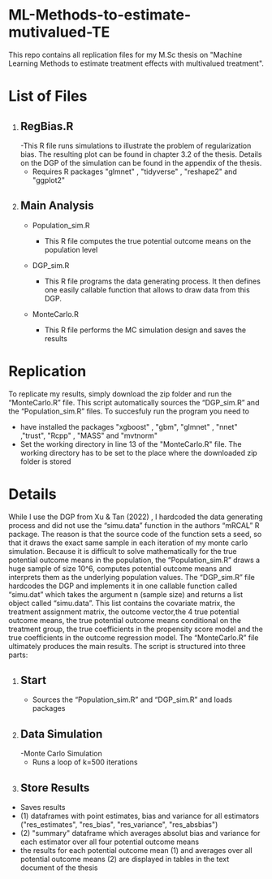 # ML-Methods-to-estimate-mutivalued-TE
This repo contains all replication files for my M.Sc thesis on "Machine Learning Methods to estimate treatment effects with multivalued treatment". 

# List of Files

1. ## RegBias.R
   -This R file runs simulations to illustrate the problem of regularization bias. The resulting plot can be found in chapter 3.2 of the thesis. Details on the DGP of the simulation can be found in the appendix of the thesis.
   - Requires R packages "glmnet" , "tidyverse" , "reshape2" and "ggplot2"
3. ## Main Analysis
   - Population_sim.R
        - This R file computes the true potential outcome means on the population level
   - DGP_sim.R
        - This R file programs the data generating process. It then defines one easily callable function that allows to draw data from this DGP.

   - MonteCarlo.R
        - This R file performs the MC simulation design and saves the results

# Replication 
To replicate my results, simply download the zip folder and run the “MonteCarlo.R” file. This script automatically sources the “DGP_sim.R” and the “Population_sim.R” files. To succesfuly run the program you need to 
- have installed the packages "xgboost" , "gbm", "glmnet" , "nnet" ,"trust", "Rcpp" , "MASS" and "mvtnorm"
- Set the working directory in line 13 of the "MonteCarlo.R" file. The working directory has to be set to the place where the downloaded zip folder is stored

# Details
While I use the DGP from Xu & Tan (2022) ,  I hardcoded the data generating process and did not use the “simu.data” function in the authors “mRCAL” R package. The reason is that the source code of the function sets a seed, so that it draws the exact same sample in each iteration of my monte carlo simulation. Because it is difficult to solve mathematically for the true potential outcome means in the population, the “Population_sim.R” draws a huge sample of size 10^6, computes potential outcome means and interprets them as the underlying population values. The “DGP_sim.R” file hardcodes the DGP and implements it in one callable function called “simu.dat” which takes the argument n (sample size) and returns a list object called “simu.data”. This list contains the covariate matrix, the treatment assignment matrix, the outcome vector,the 4 true potential outcome means, the true potential outcome means conditional on the treatment group, the true coefficients in the propensity score model and the true coefficients in the outcome regression model.
The “MonteCarlo.R” file ultimately produces the main results. The script is structured into three parts:
1. ## Start
   - Sources the “Population_sim.R” and “DGP_sim.R” and loads packages 
2. ## Data Simulation
   -Monte Carlo Simulation
   - Runs a loop of k=500 iterations
3. ## Store Results
  - Saves results
  - (1) dataframes with point estimates, bias and variance for all estimators ("res_estimates", "res_bias", "res_variance", "res_absbias")
  - (2) "summary" dataframe which averages absolut bias and variance for each estimator over all four potential outcome means
  - the results for each potential outcome mean (1) and averages over all potential outcome means (2) are displayed in tables in the text document of the thesis
